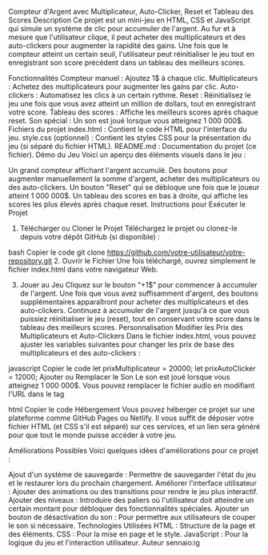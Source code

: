 Compteur d'Argent avec Multiplicateur, Auto-Clicker, Reset et Tableau des Scores
Description
Ce projet est un mini-jeu en HTML, CSS et JavaScript qui simule un système de clic pour accumuler de l'argent. Au fur et à mesure que l'utilisateur clique, il peut acheter des multiplicateurs et des auto-clickers pour augmenter la rapidité des gains. Une fois que le compteur atteint un certain seuil, l'utilisateur peut réinitialiser le jeu tout en enregistrant son score précédent dans un tableau des meilleurs scores.

Fonctionnalités
Compteur manuel : Ajoutez 1$ à chaque clic.
Multiplicateurs : Achetez des multiplicateurs pour augmenter les gains par clic.
Auto-clickers : Automatisez les clics à un certain rythme.
Reset : Réinitialisez le jeu une fois que vous avez atteint un million de dollars, tout en enregistrant votre score.
Tableau des scores : Affiche les meilleurs scores après chaque reset.
Son spécial : Un son est joué lorsque vous atteignez 1 000 000$.
Fichiers du projet
index.html : Contient le code HTML pour l'interface du jeu.
style.css (optionnel) : Contient les styles CSS pour la présentation du jeu (si séparé du fichier HTML).
README.md : Documentation du projet (ce fichier).
Démo du Jeu
Voici un aperçu des éléments visuels dans le jeu :

Un grand compteur affichant l'argent accumulé.
Des boutons pour augmenter manuellement la somme d'argent, acheter des multiplicateurs ou des auto-clickers.
Un bouton "Reset" qui se débloque une fois que le joueur atteint 1 000 000$.
Un tableau des scores en bas à droite, qui affiche les scores les plus élevés après chaque reset.
Instructions pour Exécuter le Projet
1. Télécharger ou Cloner le Projet
Téléchargez le projet ou clonez-le depuis votre dépôt GitHub (si disponible) :

bash
Copier le code
git clone https://github.com/votre-utilisateur/votre-repository.git
2. Ouvrir le Fichier
Une fois téléchargé, ouvrez simplement le fichier index.html dans votre navigateur Web.

3. Jouer au Jeu
Cliquez sur le bouton "+1$" pour commencer à accumuler de l'argent.
Une fois que vous avez suffisamment d'argent, des boutons supplémentaires apparaîtront pour acheter des multiplicateurs et des auto-clickers.
Continuez à accumuler de l'argent jusqu'à ce que vous puissiez réinitialiser le jeu (reset), tout en conservant votre score dans le tableau des meilleurs scores.
Personnalisation
Modifier les Prix des Multiplicateurs et Auto-Clickers
Dans le fichier index.html, vous pouvez ajuster les variables suivantes pour changer les prix de base des multiplicateurs et des auto-clickers :

javascript
Copier le code
let prixMultiplicateur = 20000;
let prixAutoClicker = 12000;
Ajouter ou Remplacer le Son
Le son est joué lorsque vous atteignez 1 000 000$. Vous pouvez remplacer le fichier audio en modifiant l'URL dans le tag <audio> de votre fichier HTML :

html
Copier le code
<audio id="score-sound" src="votre_fichier_audio.mp3"></audio>
Hébergement
Vous pouvez héberger ce projet sur une plateforme comme GitHub Pages ou Netlify. Il vous suffit de déposer votre fichier HTML (et CSS s'il est séparé) sur ces services, et un lien sera généré pour que tout le monde puisse accéder à votre jeu.

Améliorations Possibles
Voici quelques idées d'améliorations pour ce projet :

Ajout d'un système de sauvegarde : Permettre de sauvegarder l'état du jeu et le restaurer lors du prochain chargement.
Améliorer l'interface utilisateur : Ajouter des animations ou des transitions pour rendre le jeu plus interactif.
Ajouter des niveaux : Introduire des paliers où l'utilisateur doit atteindre un certain montant pour débloquer des fonctionnalités spéciales.
Ajouter un bouton de désactivation du son : Pour permettre aux utilisateurs de couper le son si nécessaire.
Technologies Utilisées
HTML : Structure de la page et des éléments.
CSS : Pour la mise en page et le style.
JavaScript : Pour la logique du jeu et l'interaction utilisateur.
Auteur
sennaio:ig
